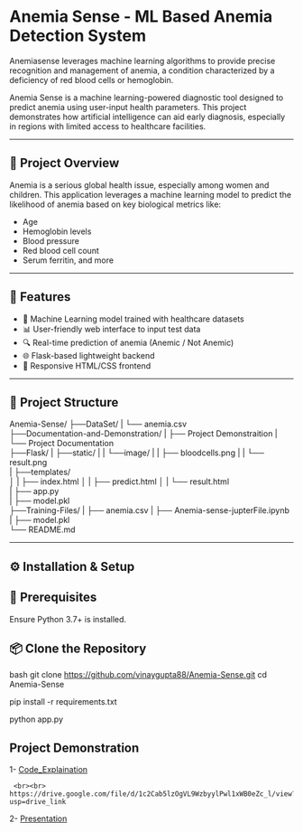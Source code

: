 # Anemia Sense - ML Based Anemia Detection System
Anemiasense leverages machine learning algorithms to provide precise recognition and management of anemia, a condition characterized by a deficiency of red blood cells or hemoglobin.

Anemia Sense is a machine learning-powered diagnostic tool designed to predict anemia using user-input health parameters. This project demonstrates how artificial intelligence can aid early diagnosis, especially in regions with limited access to healthcare facilities.

---


## 🔬 Project Overview

Anemia is a serious global health issue, especially among women and children. This application leverages a machine learning model to predict the likelihood of anemia based on key biological metrics like:

- Age  
- Hemoglobin levels  
- Blood pressure  
- Red blood cell count  
- Serum ferritin, and more  

---

## 🚀 Features

- 🧠 Machine Learning model trained with healthcare datasets  
- 📊 User-friendly web interface to input test data  
- 🔍 Real-time prediction of anemia (Anemic / Not Anemic)  
- 🌐 Flask-based lightweight backend  
- 🎨 Responsive HTML/CSS frontend  

---

## 📁 Project Structure


Anemia-Sense/
├──DataSet/
|       └── anemia.csv               
├──Documentation-and-Demonstration/ 
|       ├── Project Demonstraition
|       └── Project Documentation                 
├──Flask/
|       ├──static/
|       |       └──image/
|       |           ├── bloodcells.png
|       |           └── result.png                       
|       ├──templates/              
│       |    ├── index.html
│       |    ├── predict.html
│       |    └── result.html                  
|       ├── app.py                  
|       ├── model.pkl                  
├──Training-Files/
|       ├── anemia.csv
|       ├── Anemia-sense-jupterFile.ipynb
|       ├── model.pkl                 
└── README.md     


---

## ⚙️ Installation & Setup

## 🔧 Prerequisites

Ensure Python 3.7+ is installed.

## 📦 Clone the Repository

bash 
git clone https://github.com/vinaygupta88/Anemia-Sense.git
cd Anemia-Sense

pip install -r requirements.txt

python app.py

## Project Demonstration 
1- [Code_Explaination](https://drive.google.com/file/d/1c2Cab5lzOgVL9WzbyylPwl1xWB0eZc_l/view)
    
     <br><br> https://drive.google.com/file/d/1c2Cab5lzOgVL9WzbyylPwl1xWB0eZc_l/view?usp=drive_link   

2- [Presentation](https://drive.google.com/file/d/1Xt5M7ans79xr7Uu2_xhAJisplSkcK1mM/view)
              
